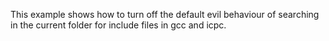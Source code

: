 This example shows how to turn off the default evil behaviour of searching in
the current folder for include files in gcc and icpc.
